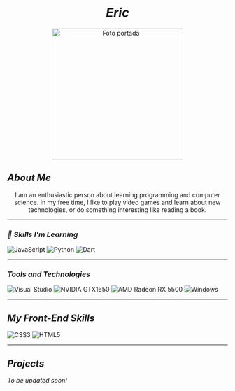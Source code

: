 <h1 align="center"><em>Eric</em></h1>

<p align="center">
  <img src="https://static.vecteezy.com/system/resources/previews/017/764/115/original/wolf-mascot-logo-concept-illustration-cartoon-suitable-for-logo-wallpaper-banner-background-card-book-illustration-t-shirt-design-sticker-cover-etc-vector.jpg" 
       alt="Foto portada" 
       width="300">
</p>

## ***About Me*** 
<div align="center">
  I am an enthusiastic person about learning programming and computer science. In my free time, I like to play video games and learn about new technologies, or do something interesting like reading a book.
</div>

---

### ***🚀 Skills I'm Learning***
<p align="center">

![JavaScript](https://img.shields.io/badge/JavaScript-F7DF1E?style=for-the-badge&logo=javascript&logoColor=black) ![Python](https://img.shields.io/badge/Python-14354C?style=for-the-badge&logo=python&logoColor=white) ![Dart](https://img.shields.io/badge/Dart-0175C2?style=for-the-badge&logo=dart&logoColor=white) 

</p>

---

### ***Tools and Technologies*** 
<p align="center">

![Visual Studio](https://img.shields.io/badge/Visual_Studio-5C2D91?style=for-the-badge&logo=visual%20studio&logoColor=white)   ![NVIDIA GTX1650](https://img.shields.io/badge/NVIDIA-GTX1650-76B900?style=for-the-badge&logo=nvidia&logoColor=white)   ![AMD Radeon RX 5500](https://img.shields.io/badge/AMD-Radeon_RX_5500-ED1C24?style=for-the-badge&logo=amd&logoColor=white) 
![Windows](https://img.shields.io/badge/Windows-0078D6?style=for-the-badge&logo=windows&logoColor=white)

</p>

---

## ***My Front-End Skills*** 
<p align="center">

![CSS3](https://img.shields.io/badge/CSS3-1572B6?style=for-the-badge&logo=css3&logoColor=white) 
![HTML5](https://img.shields.io/badge/HTML5-E34F26?style=for-the-badge&logo=html5&logoColor=white)

</p>

---

## ***Projects***
_To be updated soon!_

